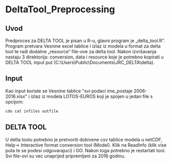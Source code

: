 
# DeltaTool_Preprocessing


##	Uvod

Predproces za DELTA TOOL je pisan u R-u, glavni program je „delta_tool.R“. Program pretvara Vesnine excel tablice i izlaz iz modela u format za delta tool te radi dodatne „resource“ file-ove za delta tool. Nakon izvršavanja nastaju 3 direktorija: conversion, data i resource koje je potrebno kopirati u DELTA TOOL input put (C:\Users\Public\Documents\JRC_DELTA\delta).

## Input
Kao input koriste se Vesnine tablice "svi podaci ime_postaje 2006-2016.xlsx" i izlaz iz modela LOTOS-EUROS koji je spojen u jedan file s opcijom:

```bash
cdo cat infiles outfile
```

##	DELTA TOOL
U delta toolu potrebno je  pretvoriti dobivene csv tablice modela u netCDF, Help-> Interactive format conversion tool (Model). Klik na ReadInfo (klik vise puta te se podesi odgovarajuci) i GO. Nakon toga potrebno je restartati tool.
Svi file-ovi su vec unaprijed pripremljeni za 2016 godinu.
